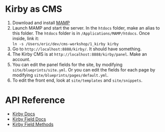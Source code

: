 # Kirby as CMS
1. Download and install [MAMP](https://www.mamp.info/en/mamp/mac/)
2. Launch MAMP and start the server. In the `htdocs` folder, make an alias to this folder. The `htdocs` folder is in `/Applications/MAMP/htdocs`. Once inside, link it:<br>
  `ln -s /Users/eric/dev/cms-workshop/1_kirby kirby`
3. Go to `http://localhost:8888/kirby/`. It should have something.
4. The Kirby CMS is at `http://localhost:8888/kirby/panel`. Make an account.
5. You can edit the panel fields for the site, by modifying `site/blueprints/site.yml`. Or you can edit the fields for each page by modifying `site/blueprints/pages/default.yml`.
6. To edit the front end, look at `site/templates` and `site/snippets`.

# API Reference
- [Kirby Docs](https://getkirby.com/docs/guide)
- [Kirby Field Docs](https://getkirby.com/docs/reference/panel/fields)
- [Kirby Field Methods](https://getkirby.com/docs/reference/templates/field-methods)
